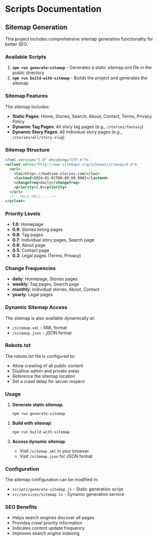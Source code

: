 # Scripts Documentation

## Sitemap Generation

This project includes comprehensive sitemap generation functionality for better SEO.

### Available Scripts

1. **`npm run generate-sitemap`** - Generates a static sitemap.xml file in the public directory
2. **`npm run build-with-sitemap`** - Builds the project and generates the sitemap

### Sitemap Features

The sitemap includes:

- **Static Pages**: Home, Stories, Search, About, Contact, Terms, Privacy Policy
- **Dynamic Tag Pages**: All story tag pages (e.g., `/stories/fantasy`)
- **Dynamic Story Pages**: All individual story pages (e.g., `/stories/all/story-slug`)

### Sitemap Structure

```xml
<?xml version="1.0" encoding="UTF-8"?>
<urlset xmlns="http://www.sitemaps.org/schemas/sitemap/0.9">
  <url>
    <loc>https://bedtime-stories.com/</loc>
    <lastmod>2024-01-01T00:00:00.000Z</lastmod>
    <changefreq>daily</changefreq>
    <priority>1.0</priority>
  </url>
  <!-- More URLs... -->
</urlset>
```

### Priority Levels

- **1.0**: Homepage
- **0.9**: Stories listing pages
- **0.8**: Tag pages
- **0.7**: Individual story pages, Search page
- **0.6**: About page
- **0.5**: Contact page
- **0.3**: Legal pages (Terms, Privacy)

### Change Frequencies

- **daily**: Homepage, Stories pages
- **weekly**: Tag pages, Search page
- **monthly**: Individual stories, About, Contact
- **yearly**: Legal pages

### Dynamic Sitemap Access

The sitemap is also available dynamically at:
- `/sitemap.xml` - XML format
- `/sitemap.json` - JSON format

### Robots.txt

The robots.txt file is configured to:
- Allow crawling of all public content
- Disallow admin and private areas
- Reference the sitemap location
- Set a crawl delay for server respect

### Usage

1. **Generate static sitemap**:
   ```bash
   npm run generate-sitemap
   ```

2. **Build with sitemap**:
   ```bash
   npm run build-with-sitemap
   ```

3. **Access dynamic sitemap**:
   - Visit `/sitemap.xml` in your browser
   - Visit `/sitemap.json` for JSON format

### Configuration

The sitemap configuration can be modified in:
- `scripts/generate-sitemap.js` - Static generation script
- `src/services/sitemap.ts` - Dynamic generation service

### SEO Benefits

- Helps search engines discover all pages
- Provides crawl priority information
- Indicates content update frequency
- Improves search engine indexing 